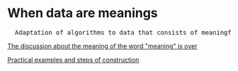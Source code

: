 # When data are meanings
<pre>
  Adaptation of algorithms to data that consists of meaningful sentences is a new class of problems, that should be fully understood as such.
</pre>
[The discussion about the meaning of the word "meaning" is over](./pages/page_1)

[Practical examples and steps of construction](./pages/page_2)
